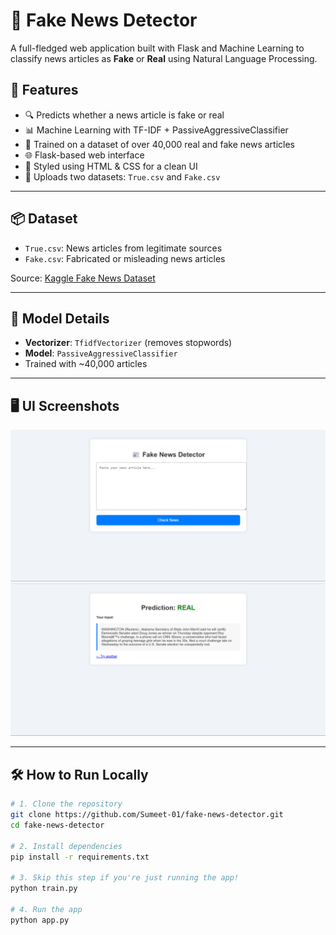 # 📰 Fake News Detector

A full-fledged web application built with Flask and Machine Learning to classify news articles as **Fake** or **Real** using Natural Language Processing.

## 🚀 Features

- 🔍 Predicts whether a news article is fake or real
- 📊 Machine Learning with TF-IDF + PassiveAggressiveClassifier
- 🧠 Trained on a dataset of over 40,000 real and fake news articles
- 🌐 Flask-based web interface
- 🎨 Styled using HTML & CSS for a clean UI
- 📁 Uploads two datasets: `True.csv` and `Fake.csv`

---

## 📦 Dataset

- `True.csv`: News articles from legitimate sources
- `Fake.csv`: Fabricated or misleading news articles

Source: [Kaggle Fake News Dataset](https://www.kaggle.com/clmentbisaillon/fake-and-real-news-dataset)

---

## 🧠 Model Details

- **Vectorizer**: `TfidfVectorizer` (removes stopwords)
- **Model**: `PassiveAggressiveClassifier`
- Trained with ~40,000 articles

---

## 🖥️ UI Screenshots

![Homepage](static/screenshots/homepage.png)
![Result Page](static/screenshots/result.png)

---

## 🛠 How to Run Locally

```bash
# 1. Clone the repository
git clone https://github.com/Sumeet-01/fake-news-detector.git
cd fake-news-detector

# 2. Install dependencies
pip install -r requirements.txt

# 3. Skip this step if you're just running the app!
python train.py

# 4. Run the app
python app.py
